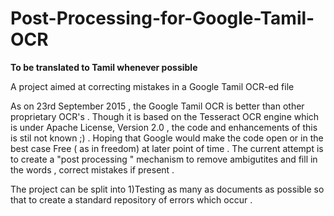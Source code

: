 # Post-Processing-for-Google-Tamil-OCR
**To be translated to Tamil whenever possible**

A project aimed at correcting mistakes in a Google Tamil OCR-ed file

As on 23rd September 2015 , the Google Tamil OCR is better than other proprietary OCR's . Though it is 
based on the Tesseract OCR engine which is under  Apache License, Version 2.0 , the code and enhancements of this is stil not known ;) . Hoping that Google would make the code open or in the best case Free ( as in freedom) at later point of time . The current attempt is to create a "post processing " mechanism to remove ambigutites and fill in the words , correct mistakes if present . 

The project can be split into 
1)Testing as many as documents as possible so that to create a standard repository of errors which occur .
